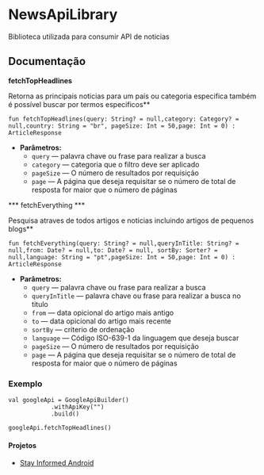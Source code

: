 # NewsApiLibrary
Biblioteca utilizada para consumir API de noticias

## Documentação

**fetchTopHeadlines**

Retorna as principais noticias para um país ou categoria especifica também é possível buscar por termos especificos**

```
fun fetchTopHeadlines(query: String? = null,category: Category? = null,country: String = "br", pageSize: Int = 50,page: Int = 0) : ArticleResponse
```

 * **Parâmetros:**
   * `query` — palavra chave ou frase para realizar a busca
   * `category` — categoria que o filtro deve ser aplicado
   * `pageSize` — O número de resultados por requisição
   * `page` — A página que deseja requisitar se o número de total de resposta for maior que o número de páginas

*** fetchEverything ***

Pesquisa atraves de todos artigos e noticias incluindo artigos de pequenos blogs**

```
fun fetchEverything(query: String? = null,queryInTitle: String? = null,from: Date? = null,to: Date? = null, sortBy: Sorter? = null,language: String = "pt",pageSize: Int = 50,page: Int = 0) : ArticleResponse
```

 * **Parâmetros:**
   * `query` — palavra chave ou frase para realizar a busca
   * `queryInTitle` — palavra chave ou frase para realizar a busca no titulo
   * `from` — data opicional do artigo mais antigo
   * `to` — data opicional do artigo mais recente
   * `sortBy` — criterio de ordenação
   * `language` — Código  ISO-639-1 da linguagem que deseja buscar
   * `pageSize` — O número de resultados por requisição
   * `page` — A página que deseja requisitar se o número de total de resposta for maior que o número de páginas
   

### Exemplo
```
val googleApi = GoogleApiBuilder()
            .withApiKey("")
            .build()
            
googleApi.fetchTopHeadlines()
```

#### Projetos
  * [Stay Informed Android](https://github.com/GustavoCaspirro/stay-informed-android)


